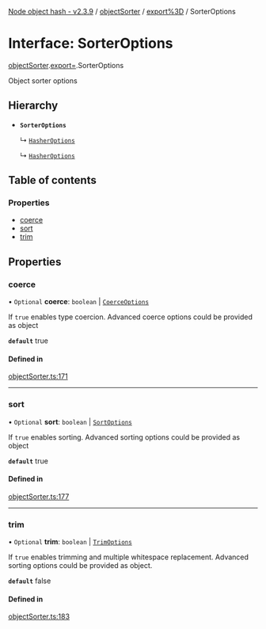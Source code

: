 [Node object hash - v2.3.9](../README.md) / [objectSorter](../modules/objectSorter.md) / [export%3D](../modules/objectSorter.export_.md) / SorterOptions

# Interface: SorterOptions

[objectSorter](../modules/objectSorter.md).[export=](../modules/objectSorter.export_.md).SorterOptions

Object sorter options

## Hierarchy

- **`SorterOptions`**

  ↳ [`HasherOptions`](hasher.export_.HasherOptions.md)

  ↳ [`HasherOptions`](hasher.HasherOptions.md)

## Table of contents

### Properties

- [coerce](objectSorter.export_.SorterOptions.md#coerce)
- [sort](objectSorter.export_.SorterOptions.md#sort)
- [trim](objectSorter.export_.SorterOptions.md#trim)

## Properties

### coerce

• `Optional` **coerce**: `boolean` \| [`CoerceOptions`](objectSorter.export_.CoerceOptions.md)

If `true` enables type coercion.
Advanced coerce options could be provided as object

**`default`** true

#### Defined in

[objectSorter.ts:171](https://github.com/SkeLLLa/node-object-hash/blob/7665e39/src/objectSorter.ts#L171)

---

### sort

• `Optional` **sort**: `boolean` \| [`SortOptions`](objectSorter.export_.SortOptions.md)

If `true` enables sorting.
Advanced sorting options could be provided as object

**`default`** true

#### Defined in

[objectSorter.ts:177](https://github.com/SkeLLLa/node-object-hash/blob/7665e39/src/objectSorter.ts#L177)

---

### trim

• `Optional` **trim**: `boolean` \| [`TrimOptions`](objectSorter.export_.TrimOptions.md)

If `true` enables trimming and multiple whitespace replacement.
Advanced sorting options could be provided as object.

**`default`** false

#### Defined in

[objectSorter.ts:183](https://github.com/SkeLLLa/node-object-hash/blob/7665e39/src/objectSorter.ts#L183)
